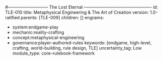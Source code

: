 #───────────── The Lost Eternal ──────────────────────
id:        TLE-010
title:     Metaphysical Engineering & The Art of Creation
version:   1.0-ratified
parents:   [TLE-009]
children:  []
engrams:
 - system:endgame-play
 - mechanic:reality-crafting
 - concept:metaphysical-engineering
 - governance:player-authored-rules
keywords:  [endgame, high-level, crafting, world-building, rule design, TLE]
uncertainty_tag: Low
module_type: core-rulebook-framework